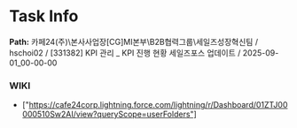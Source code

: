 # Task Info

**Path:** 카페24(주)\본사사업장\[CG]MI본부\B2B협력그룹\세일즈성장혁신팀 / hschoi02 / [331382] KPI 관리 _ KPI 진행 현황 세일즈포스 업데이트 / 2025-09-01_00-00-00

### WIKI
- ["https://cafe24corp.lightning.force.com/lightning/r/Dashboard/01ZTJ00000510Sw2AI/view?queryScope=userFolders"]

